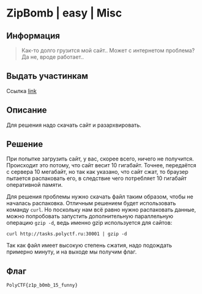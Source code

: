 # ZipBomb | easy | Misc

## Информация
> Как-то долго грузится мой сайт.. Может с интернетом проблема? Да не, вроде работает..

## Выдать участинкам
Ссылка [link](http://tasks.polyctf.ru:30001/)

## Описание
Для решения надо скачать сайт и разархвировать.

## Решение
При попытке загрузить сайт, у вас, скорее всего, ничего не получится. Происходит это потому, что сайт весит 10 гигабайт. Точнее, передаётся с сервера 10 мегабайт, но так как указано, что сайт сжат, то браузер пытается распаковать его, в следствие чего потребляет 10 гигабайт оперативной памяти.

Для решения проблемы нужно скачать файл таким образом, чтобы не началась распаковка. Отличным решением будет использовать команду `curl`. Но поскольку нам всё равно нужно распаковать данные, можно попробовать запустить дополнительную параллельную операцию `gzip -d`, ведь именно gzip используется для сайтов:

`curl http://tasks.polyctf.ru:30001 | gzip -d`

Так как файл имеет высокую степень сжатия, надо подождать примерно минуту, и на выходе мы получим флаг.

## Флаг
`PolyCTF{z1p_b0mb_15_funny}`
